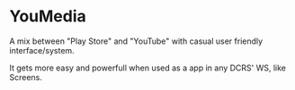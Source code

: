 # YouMedia
A mix between "Play Store" and "YouTube" with casual user friendly interface/system.

It gets more easy and powerfull when used as a app in any DCRS' WS, like Screens.
